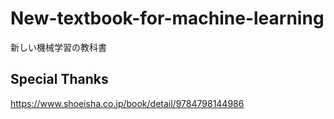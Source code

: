 # New-textbook-for-machine-learning
新しい機械学習の教科書

## Special Thanks
https://www.shoeisha.co.jp/book/detail/9784798144986
